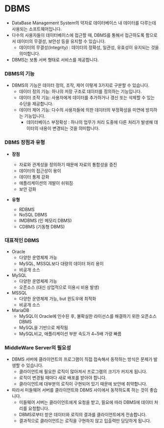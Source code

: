 # DBMS

* DataBase Management System의 약자로 데이터베이스 내 데이터를 다루는데 사용되는 소프트웨어입니다. 
* 다수의 사용자들이 데이터베이스에  접근할 때, DBMS를 통해서 접근하도록 함으로서 데이터의 무결성, 보안성 등을 유지할 수 있습니다.
  * 데이터의 무결성(Integrity) : 데이터의 정확성, 일관성, 유효성이 유지되는 것을 의미합니다.
* DBMS는 보통 서버 형태로 서비스를 제공합니다.



### DBMS의 기능

* DBMS의 기능은 데이터 정의, 조작, 제어 이렇게 3가지로 구분할 수 있습니다. 
  * 데이터 정의 기능: 하나의 저장 구조로 데이터를 정의하는 기능입니다.
  * 데이터 조작 기능: 사용자에게 데이터를 추가하거나 갱신 또는 삭제할 수 있는 수단을 제공합니다. 
  * 데이터 제어 기능: 다수의 사용자들에 의한 데이터의 부정확성을 미연에 방지하는 기능입니다.
    * 데이터베이스 부정확성 : 하나의 업무가 처리 도중에 다른 처리가 발생해 데이터의 내용이 변경되는 것을 의미합니다.



### DBMS 장점과 유형

* **장점**
  * 자료와 관계성을 정의하기 때문에 자료의 통합성을 증진
  * 데이터의 접근성이 용이
  * 데이터 통제 강화
  * 애플리케이션의 개발이 쉬워짐
  * 보안 강화

* **유형**
  * RDBMS
  * NoSQL DBMS
  * IMDBMS (인 메모리 DBMS)
  * CDBMS (기동형 DBMS)



### 대표적인 DBMS

* Oracle
  * 다양한 운영체제 가능
  * MySQL, MSSQL보다 대량의 데이터 처리 용이
  * 비공개 소스
* MySQL
  * 다양한 운영체제 가능
  * 오픈소스 (대신 상업적으로 이용시 비용 발생)
* MSSQL
  * 다양한 운영체제 가능, but 윈도우에 최적화
  * 비공개 소스
* MariaDB
  * MySQL이 Oracle에 인수된 후, 불확실한 라이선스를 해결하기 위한  오픈소스 DBMS
  * MySQL을 기반으로 제작됨
  * MySQL비교, 애플리케이션 부분 속도가 4~5배 가량 빠름

### MiddleWare Server의 필요성

* DBMS 서버에 클라이언트의 프로그램이 직접 접속해서 동작하는 방식은 문제가 발생할 수 있습니다.
  * 클라이언트에 필요한 로직이 많아져서 프로그램의 크기가 커지게 됩니다.
  * 로직이 변경될 때마다 새로 배포를 받아야 합니다.
  * 클라이언트에 대부분의 로직이 구현되어 있기 때문에 보안에 취약합니다.
* 따라서 미들웨어 서버를 클라이언트와 DBMS 사이에서 동작하도록 하는 것이 좋습니다.
  * 미들웨어 서버는 클라이언트에게 요청을 받고, 필요에 따라 DBMS에 데이터 처리를 요청합니다.
  * DBMS로부터 받은 데이터와 로직의 결과를 클라이언트에게 전송합니다.
  * 결과적으로 클라이언트는 로직을 구현하지 않고 입출력만 담당하게 됩니다.